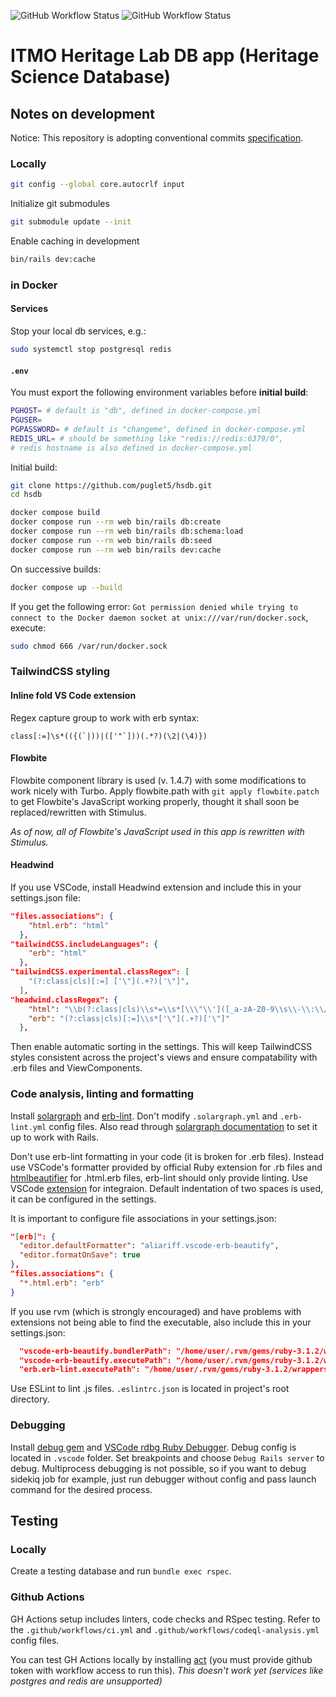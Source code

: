 ![GitHub Workflow Status](https://img.shields.io/github/actions/workflow/status/puglet5/hsdb/ci.yml?label=ci&style=flat-square?branch=master)
![GitHub Workflow Status](https://img.shields.io/github/actions/workflow/status/puglet5/hsdb/codeql-analysis.yml?label=security&style=flat-square?branch=master)
# ITMO Heritage Lab DB app (Heritage Science Database)

## Notes on development

Notice:
This repository is adopting conventional commits [specification](https://www.conventionalcommits.org/en/v1.0.0/#summary).

### Locally

```bash
git config --global core.autocrlf input
```

Initialize git submodules
```bash
git submodule update --init
```

Enable caching in development
```bash
bin/rails dev:cache
```

### in Docker

#### Services

Stop your local db services, e.g.:
```bash
sudo systemctl stop postgresql redis
```

#### `.env`

You must export the following environment variables before **initial build**:
```bash
PGHOST= # default is "db", defined in docker-compose.yml
PGUSER=
PGPASSWORD= # default is "changeme", defined in docker-compose.yml
REDIS_URL= # should be something like "redis://redis:6379/0",
# redis hostname is also defined in docker-compose.yml
```

Initial build:

```bash
git clone https://github.com/puglet5/hsdb.git
cd hsdb

docker compose build
docker compose run --rm web bin/rails db:create
docker compose run --rm web bin/rails db:schema:load
docker compose run --rm web bin/rails db:seed
docker compose run --rm web bin/rails dev:cache
```

On successive builds:
```bash
docker compose up --build
```

If you get the following error: `Got permission denied while trying to connect to the Docker daemon socket at unix:///var/run/docker.sock`, execute:
```bash
sudo chmod 666 /var/run/docker.sock
```

### TailwindCSS styling

#### Inline fold VS Code extension
Regex capture group to work with erb syntax:
```regex
class[:=]\s*(({(`|))|(['"`]))(.*?)(\2|(\4)})
```

#### Flowbite
Flowbite component library is used (v. 1.4.7) with some modifications to work nicely with Turbo. Apply flowbite.path with `git apply flowbite.patch` to get Flowbite's JavaScript working properly, thought it shall soon be replaced/rewritten with Stimulus.

_As of now, all of Flowbite's JavaScript used in this app is rewritten with Stimulus._


#### Headwind
If you use VSCode, install Headwind extension and include this in your settings.json file:

```json
"files.associations": {
    "html.erb": "html"
  },
"tailwindCSS.includeLanguages": {
    "erb": "html"
  },
"tailwindCSS.experimental.classRegex": [
    "(?:class|cls)[:=] ['\"](.+?)['\"]",
  ],
"headwind.classRegex": {
    "html": "\\b(?:class|cls)\\s*=\\s*[\\\"\\']([_a-zA-Z0-9\\s\\-\\:\\/]+)[\\\"\\']",
    "erb": "(?:class|cls)[:=]\\s*['\"](.+?)['\"]"
  },
```

Then enable automatic sorting in the settings. This will keep TailwindCSS styles consistent across the project's views and ensure compatability with .erb files and ViewComponents.

### Code analysis, linting and formatting

Install [solargraph](https://github.com/castwide/solargraph) and [erb-lint](https://github.com/Shopify/erb-lint). Don't modify `.solargraph.yml` and `.erb-lint.yml` config files. Also read through [solargraph documentation](https://solargraph.org/) to set it up to work with Rails.

Don't use erb-lint formatting in your code (it is broken for .erb files). Instead use VSCode's formatter provided by official Ruby extension for .rb files and [htmlbeautifier](https://github.com/threedaymonk/htmlbeautifier) for .html.erb files, erb-lint should only provide linting. Use VSCode [extension](https://github.com/aliariff/vscode-erb-beautify) for integraion. Default indentation of two spaces is used, it can be configured in the settings.

It is important to configure file associations in your settings.json:
```json
"[erb]": {
  "editor.defaultFormatter": "aliariff.vscode-erb-beautify",
  "editor.formatOnSave": true
},
"files.associations": {
  "*.html.erb": "erb"
}
```

If you use rvm (which is strongly encouraged) and have problems with extensions not being able to find the executable, also include this in your settings.json:

```json
  "vscode-erb-beautify.bundlerPath": "/home/user/.rvm/gems/ruby-3.1.2/wrappers/bundler",
  "vscode-erb-beautify.executePath": "/home/user/.rvm/gems/ruby-3.1.2/wrappers/htmlbeautifier",
  "erb.erb-lint.executePath": "/home/user/.rvm/gems/ruby-3.1.2/wrappers/",

```

Use ESLint to lint .js files. `.eslintrc.json` is located in project's root directory.

### Debugging

Install [debug gem](https://github.com/ruby/debug) and [VSCode rdbg Ruby Debugger](https://github.com/ruby/vscode-rdbg). Debug config is located in ```.vscode``` folder. Set breakpoints and choose ```Debug Rails server``` to debug. Multiprocess debugging is not possible, so if you want to debug sidekiq job for example, just run debugger without config and pass launch command for the desired process.

## Testing

### Locally

Create a testing database and run `bundle exec rspec`.

### Github Actions

GH Actions setup includes linters, code checks and RSpec testing. Refer to the `.github/workflows/ci.yml` and `.github/workflows/codeql-analysis.yml` config files.

You can test GH Actions locally by installing [act](https://github.com/nektos/act) (you must provide github token with workflow access to run this). *This doesn't work yet (services like postgres and redis are unsupported)*
